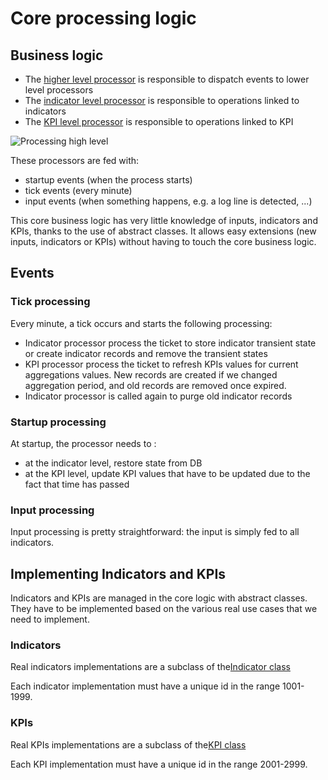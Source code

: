 Core processing logic
=======

## Business logic

- The [higher level processor](backend/src/offspot_metrics_backend/business/processor.py) is responsible to dispatch events to lower level processors
- The [indicator level processor](backend/src/offspot_metrics_backend/business/indicators/processor.py) is responsible to operations linked to indicators
- The [KPI level processor](backend/src/offspot_metrics_backend/business/indicators/processor.py) is responsible to operations linked to KPI

![Processing high level](doc/images/processing.excalidraw.png)

These processors are fed with:
- startup events (when the process starts)
- tick events (every minute)
- input events (when something happens, e.g. a log line is detected, ...)

This core business logic has very little knowledge of inputs, indicators and KPIs, thanks to the use of abstract classes. It allows easy extensions (new inputs, indicators or KPIs) without having to touch the core business logic.

## Events

### Tick processing

Every minute, a tick occurs and starts the following processing:
- Indicator processor process the ticket to store indicator transient state or create indicator records and remove the transient states
- KPI processor process the ticket to refresh KPIs values for current aggregations values. New records are created if we changed aggregation period, and old records are removed once expired.
- Indicator processor is called again to purge old indicator records

### Startup processing

At startup, the processor needs to :
- at the indicator level, restore state from DB
- at the KPI level, update KPI values that have to be updated due to the fact that time has passed

### Input processing

Input processing is pretty straightforward: the input is simply fed to all indicators.

## Implementing Indicators and KPIs

Indicators and KPIs are managed in the core logic with abstract classes. They have to be implemented based on the various real use cases that we need to implement.

### Indicators

Real indicators implementations are a subclass of the[Indicator class](backend/src/offspot_metrics_backend/business/indicators/indicator.py)

Each indicator implementation must have a unique id in the range 1001-1999.


### KPIs

Real KPIs implementations are a subclass of the[KPI class](backend/src/offspot_metrics_backend/business/kpis/kpi.py)

Each KPI implementation must have a unique id in the range 2001-2999.
